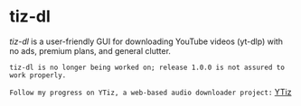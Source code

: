 # tiz-dl

_tiz-dl_ is a user-friendly GUI for downloading YouTube videos (yt-dlp) with no ads, premium plans, and general clutter.

`tiz-dl is no longer being worked on; release 1.0.0 is not assured to work properly.`

`Follow my progress on YTiz, a web-based audio downloader project:` [YTiz](https://github.com/tizerk/ytiz)
